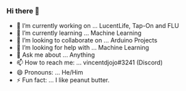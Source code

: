 ### Hi there 👋

- 🔭 I’m currently working on ... LucentLife, Tap-On and FLU
- 🌱 I’m currently learning ... Machine Learning
- 👯 I’m looking to collaborate on ... Arduino Projects
- 🤔 I’m looking for help with ... Machine Learning
- 💬 Ask me about ... Anything
- 📫 How to reach me: ... vincentdjojo#3241 (Discord)
- 😄 Pronouns: ... He/Him
- ⚡ Fun fact: ... I like peanut butter.

